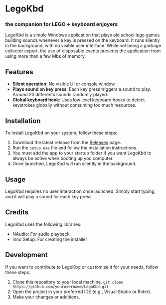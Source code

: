 # LegoKbd
### the companion for LEGO + keyboard enjoyers
LegoKbd is a simple Windows application that plays old school lego games building sounds whenever a key is pressed on the keyboard. It runs silently in the background, with no visible user interface.
While not being a garbage collector expert, the use of disposable events prevents the application from using more than a few Mbs of memory.

## Features

- **Silent operation**: No visible UI or console window.
- **Plays sound on key press**: Each key press triggers a sound to play. Around 20 differents sounds randomly played.
- **Global keyboard hook**: Uses low level keyboard hooks to detect keystrokes globally without consuming too much resources.

## Installation

To install LegoKbd on your system, follow these steps:

1. Download the latest release from the [Releases](https://github.com/happizy/LegoKbd/releases) page.
2. Run the `setup.exe` file and follow the installation instructions.
3. You must add the app to your startup folder if you want LegoKbd to always be active when booting up you computer.
4. Once launched, LegoKbd will run silently in the background.

## Usage

LegoKbd requires no user interaction once launched. Simply start typing, and it will play a sound for each key press.

## Credits
LegoKbd uses the following libraries:

- NAudio: For audio playback.
- Inno Setup: For creating the installer

## Development

If you want to contribute to LegoKbd or customize it for your needs, follow these steps:

1. Clone this repository to your local machine. `git clone https://github.com/yourusername/LegoKbd.git`
2. Open the project in your preferred IDE (e.g., Visual Studio or Rider).
3. Make your changes or additions.
